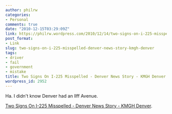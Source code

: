 ```yaml
---
author: philrw
categories:
- Personal
comments: true
date: "2010-12-15T03:29:09Z"
link: https://philrw.wordpress.com/2010/12/14/two-signs-on-i-225-misspelled-denver-news-story-kmgh-denver/
post_format:
- Link
slug: two-signs-on-i-225-misspelled-denver-news-story-kmgh-denver
tags:
- driver
- fail
- government
- mistake
title: Two Signs On I-225 Misspelled - Denver News Story - KMGH Denver
wordpress_id: 2952
---
```


Ha. I didn't know Denver had an Ilff Avenue.

[Two Signs On I-225 Misspelled - Denver News Story - KMGH Denver](http://www.thedenverchannel.com/news/two-signs-on-i-225-misspelled).
